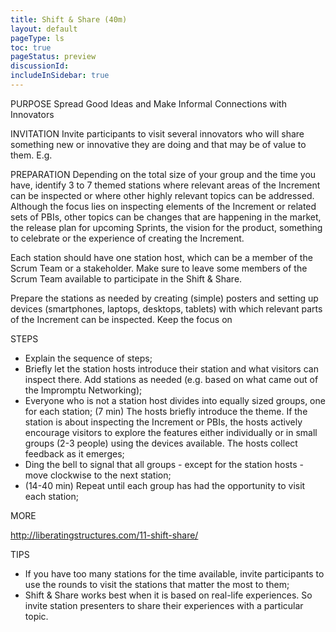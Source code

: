 ```yaml
---
title: Shift & Share (40m)
layout: default
pageType: ls
toc: true
pageStatus: preview
discussionId:  
includeInSidebar: true
---
```


PURPOSE
Spread Good Ideas and Make Informal Connections with Innovators

INVITATION
Invite participants to visit several innovators who will share something new or innovative they are doing and that may be of value to them. E.g.

PREPARATION
Depending on the total size of your group and the time you have, identify 3 to 7 themed stations where relevant areas of the Increment can be inspected or where other highly relevant topics can be addressed. Although the focus lies on inspecting elements of the Increment or related sets of PBIs, other topics can be changes that are happening in the market, the release plan for upcoming Sprints, the vision for the product, something to celebrate or the experience of creating the Increment.

Each station should have one station host, which can be a member of the Scrum Team or a stakeholder. Make sure to leave some members of the Scrum Team available to participate in the Shift & Share.

Prepare the stations as needed by creating (simple) posters and setting up devices (smartphones, laptops, desktops, tablets) with which relevant parts of the Increment can be inspected. Keep the focus on

STEPS
- Explain the sequence of steps;
- Briefly let the station hosts introduce their station and what visitors can inspect there. Add stations as needed (e.g. based on what came out of the Impromptu Networking);
- Everyone who is not a station host divides into equally sized groups, one for each station;
(7 min) The hosts briefly introduce the theme. If the station is about inspecting the Increment or PBIs, the hosts actively encourage visitors to explore the features either individually or in small groups (2-3 people) using the devices available. The hosts collect feedback as it emerges;
- Ding the bell to signal that all groups - except for the station hosts - move clockwise to the next station;
- (14-40 min) Repeat until each group has had the opportunity to visit each station;

MORE

http://liberatingstructures.com/11-shift-share/

TIPS
- If you have too many stations for the time available, invite participants to use the rounds to visit the stations that matter the most to them;
- Shift & Share works best when it is based on real-life experiences. So invite station presenters to share their experiences with a particular topic.